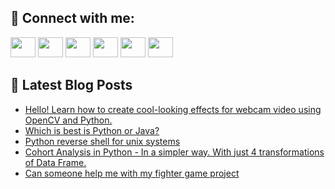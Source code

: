 ## 🔎 Connect with me:
[<img height="32" width="40" src="https://cdn.jsdelivr.net/npm/simple-icons@v5/icons/telegram.svg" />](https://t.me/bullbesh)
[<img height="32" width="40" src="https://cdn.jsdelivr.net/npm/simple-icons@v5/icons/vk.svg" />](https://vk.com/bullbesh)
[<img height="32" width="40" src="https://cdn.jsdelivr.net/npm/simple-icons@v5/icons/twitter.svg" />](https://twitter.com/bullbesh1)
[<img height="32" width="40" src="https://cdn.jsdelivr.net/npm/simple-icons@v5/icons/instagram.svg" />](https://www.instagram.com/bullbesh)
[<img height="32" width="40" src="https://cdn.jsdelivr.net/npm/simple-icons@v5/icons/reddit.svg" />](https://www.reddit.com/user/bullbesh)
[<img height="32" width="40" src="https://cdn.jsdelivr.net/npm/simple-icons@v5/icons/youtube.svg" />](https://www.youtube.com/channel/UCtfjRs6uzgq5mfm8S06WTcg)

## 📕 Latest Blog Posts
<!-- BLOG-POST-LIST:START -->
- [Hello! Learn how to create cool-looking effects for webcam video using OpenCV and Python.](https://www.reddit.com/r/Python/comments/ut5ocz/hello_learn_how_to_create_coollooking_effects_for/)
- [Which is best is Python or Java?](https://www.reddit.com/r/Python/comments/ut5nxn/which_is_best_is_python_or_java/)
- [Python reverse shell for unix systems](https://www.reddit.com/r/Python/comments/ut3r9j/python_reverse_shell_for_unix_systems/)
- [Cohort Analysis in Python - In a simpler way. With just 4 transformations of Data Frame.](https://www.reddit.com/r/Python/comments/ut3mcg/cohort_analysis_in_python_in_a_simpler_way_with/)
- [Can someone help me with my fighter game project](https://www.reddit.com/r/Python/comments/ut3gop/can_someone_help_me_with_my_fighter_game_project/)
<!-- BLOG-POST-LIST:END -->
